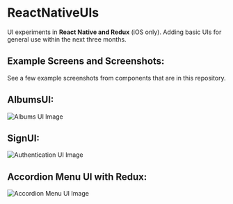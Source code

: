 # ReactNativeUIs

UI experiments in **React Native and Redux** (iOS only). Adding basic UIs for general use within the next three months.




Example Screens and Screenshots:
-------------
See a few example screenshots from components that are in this repository.

AlbumsUI:
-------------
![Albums UI Image](https://i.imgur.com/enby829.png)


SignUI:
-------------
![Authentication UI Image](https://i.imgur.com/6iNcUf3.png)


Accordion Menu UI with Redux:
-------------
![Accordion Menu UI Image](https://i.imgur.com/JMonw6u.png)
